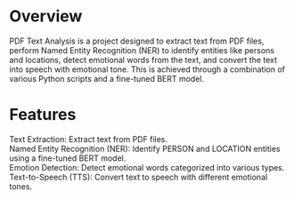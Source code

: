 # Overview
PDF Text Analysis is a project designed to extract text from PDF files, perform Named Entity Recognition (NER) to identify entities like persons and locations, detect emotional words from the text, and convert the text into speech with emotional tone. This is achieved through a combination of various Python scripts and a fine-tuned BERT model.
<br>
# Features
Text Extraction: Extract text from PDF files.<br>
Named Entity Recognition (NER): Identify PERSON and LOCATION entities using a fine-tuned BERT model.<br>
Emotion Detection: Detect emotional words categorized into various types.<br>
Text-to-Speech (TTS): Convert text to speech with different emotional tones.
